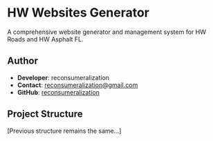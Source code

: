 # HW Websites Generator

A comprehensive website generator and management system for HW Roads and HW Asphalt FL.

## Author
- **Developer**: reconsumeralization
- **Contact**: reconsumeralization@gmail.com
- **GitHub**: [reconsumeralization](https://github.com/reconsumeralization)

## Project Structure
[Previous structure remains the same...]
